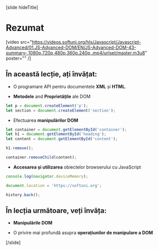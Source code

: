 [slide hideTitle]

# Rezumat

[video src="https://videos.softuni.org/hls/Javascript/Javascript-Advanced/01.JS-Advanced-DOM/EN/JS-Advanced-DOM-43-summary-,1080p,720p,480p,360p,240p,.mp4/urlset/master.m3u8" poster="" /]

## În această lecție, ați învățat:

- O programare API pentru documentele **XML** și **HTML**.

- **Metodele** and **Proprietățile** ale DOM

```js
let p = document.createElement('p');
let section = document.createElement('section');
```

- Efectuarea **manipulărilor DOM**

```js
let container = document.getElementById('container');
let h1 = document.getElementById('heading');
let content = document.getElementById('content');

h1.remove();

container.removeChild(content);
```

- **Accesarea și utilizarea** obiectelor browserului cu JavaScript

```js
console.log(navigator.deviceMemory);

document.location = 'https://softuni.org';

history.back();
```

## În lecția următoare, veți învăța:

- **Manipulările DOM**

- O privire mai profundă asupra **operațiunilor de manipulare a DOM**

[/slide]
